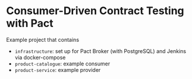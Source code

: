 # Consumer-Driven Contract Testing with Pact

Example project that contains
- `infrastructure`: set up for Pact Broker (with PostgreSQL) and Jenkins via docker-compose
- `product-catalogue`: example consumer
- `product-service`: example provider
